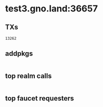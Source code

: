 # test3.gno.land:36657

## TXs
```
13262
```

## addpkgs
```
```

## top realm calls
```
```

## top faucet requesters
```
```

